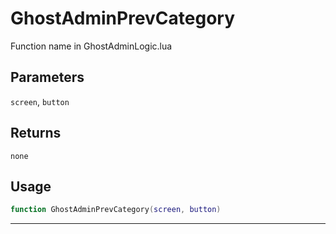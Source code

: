 # GhostAdminPrevCategory
Function name in GhostAdminLogic.lua
## Parameters
`screen`, `button`
## Returns
`none`
## Usage
```lua
function GhostAdminPrevCategory(screen, button)
```
---

